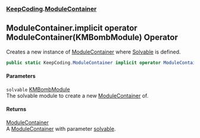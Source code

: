 ### [KeepCoding](KeepCoding.md 'KeepCoding').[ModuleContainer](KeepCoding_ModuleContainer.md 'KeepCoding.ModuleContainer')
## ModuleContainer.implicit operator ModuleContainer(KMBombModule) Operator
Creates a new instance of [ModuleContainer](KeepCoding_ModuleContainer.md 'KeepCoding.ModuleContainer') where [Solvable](KeepCoding_ModuleContainer_Solvable.md 'KeepCoding.ModuleContainer.Solvable') is defined.  
```csharp
public static KeepCoding.ModuleContainer implicit operator ModuleContainer(KMBombModule solvable);
```
#### Parameters
<a name='KeepCoding_ModuleContainer_op_ImplicitKeepCoding_ModuleContainer(KMBombModule)_solvable'></a>
`solvable` [KMBombModule](https://docs.microsoft.com/en-us/dotnet/api/KMBombModule 'KMBombModule')  
The solvable module to create a new [ModuleContainer](KeepCoding_ModuleContainer.md 'KeepCoding.ModuleContainer') of.
  
#### Returns
[ModuleContainer](KeepCoding_ModuleContainer.md 'KeepCoding.ModuleContainer')  
A [ModuleContainer](KeepCoding_ModuleContainer.md 'KeepCoding.ModuleContainer') with parameter [solvable](KeepCoding_ModuleContainer_op_ImplicitKeepCoding_ModuleContainer(KMBombModule).md#KeepCoding_ModuleContainer_op_ImplicitKeepCoding_ModuleContainer(KMBombModule)_solvable 'KeepCoding.ModuleContainer.op_Implicit KeepCoding.ModuleContainer(KMBombModule).solvable').
